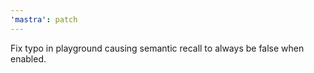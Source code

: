 ```yaml
---
'mastra': patch
---
```


Fix typo in playground causing semantic recall to always be false when enabled.
